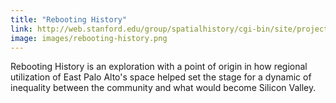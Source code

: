```yaml
---
title: "Rebooting History"
link: http://web.stanford.edu/group/spatialhistory/cgi-bin/site/project.php?id=1045
image: images/rebooting-history.png
---
```

Rebooting History is an exploration with a point of origin in how regional utilization of East Palo Alto's space helped set the stage for a dynamic of inequality between the community and what would become Silicon Valley.
